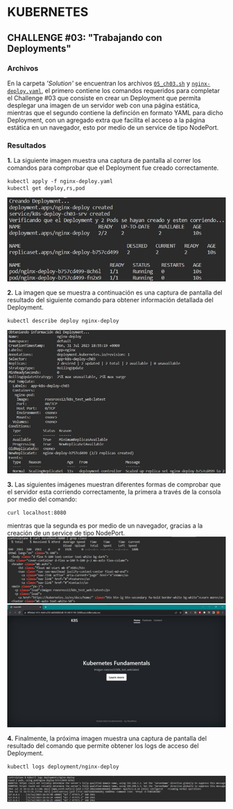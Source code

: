 # KUBERNETES

## CHALLENGE \#03: "Trabajando con Deployments"

### Archivos
En la carpeta *'Solution'* se encuentran los archivos [`05_ch03.sh`](../Solution/05_ch03.sh) y [`nginx-deploy.yaml`](../Solution/nginx-deploy.yaml), el primero contiene los comandos requeridos para completar el Challenge #03 que consiste en crear un Deployment que permita desplegar una imagen de un servidor web con una página estática, mientras que el segundo contiene la definción en formato YAML para dicho Deployment, con un agregado extra que facilita el acceso a la página estática en un navegador, esto por medio de un service de tipo NodePort.

### Resultados
**1.** La siguiente imagen muestra una captura de pantalla al correr los comandos para comprobar que el Deployment fue creado correctamente.
```
kubectl apply -f nginx-deploy.yaml
kubectl get deploy,rs,pod
```
![](./images/1-GetDeploy.jpg)


**2.** La imagen que se muestra a continuación es una captura de pantalla del resultado del siguiente comando para obtener información detallada del Deployment.
```
kubectl describe deploy nginx-deploy
```
![](./images/2-DescribeDeploy.jpg)


**3.** Las siguientes imágenes muestran diferentes formas de comprobar que el servidor esta corriendo correctamente, la primera a través de la consola por medio del comando:
```
curl localhost:8080
```
mientras que la segunda es por medio de un navegador, gracias a la creación de un service de tipo NodePort.
![](./images/3-TestingApp_Curl.jpg)
![](./images/3-TestingApp_Service.jpg)

**4.** Finalmente, la próxima imagen muestra una captura de pantalla del resultado del comando que permite obtener los logs de acceso del Deployment.
```
kubectl logs deployment/nginx-deploy
```
![](./images/4-LogsDeploy.jpg)
